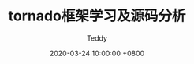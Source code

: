 ---
title: tornado框架学习及源码分析
author: Teddy
date: 2020-03-24 10:00:00 +0800
categories: [体系结构-语言, Python]
tags: [TODO, Python, Tornado]
---
